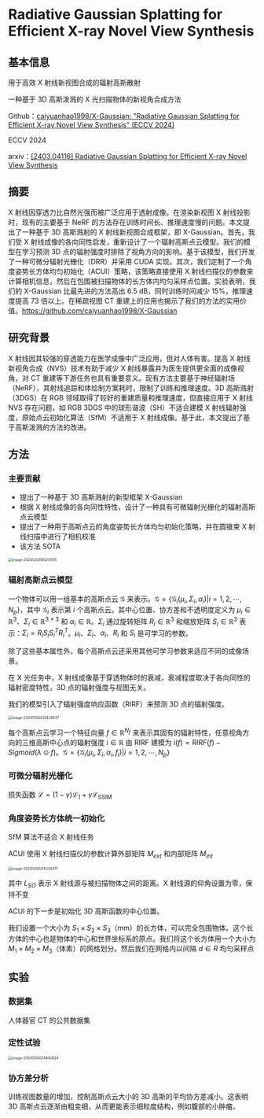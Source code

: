 # Radiative Gaussian Splatting for Efficient X-ray Novel View Synthesis

## 基本信息

用于高效 X 射线新视图合成的辐射高斯散射

一种基于 3D 高斯泼溅的 X 光扫描物体的新视角合成方法

Github：[caiyuanhao1998/X-Gaussian: "Radiative Gaussian Splatting for Efficient X-ray Novel View Synthesis" (ECCV 2024)](https://github.com/caiyuanhao1998/X-Gaussian)

ECCV 2024

arxiv：[[2403.04116] Radiative Gaussian Splatting for Efficient X-ray Novel View Synthesis](https://arxiv.org/abs/2403.04116#)

## 摘要

X 射线因穿透力比自然光强而被广泛应用于透射成像。在渲染新视图 X 射线投影时，现有的主要基于 NeRF 的方法存在训练时间长、推理速度慢的问题。本文提出了一种基于 3D 高斯溅射的 X 射线新视图合成框架，即 X-Gaussian。首先，我们受 X 射线成像的各向同性启发，重新设计了一个辐射高斯点云模型。我们的模型在学习预测 3D 点的辐射强度时排除了视角方向的影响。基于该模型，我们开发了一种可微分辐射光栅化（DRR）并采用 CUDA 实现。其次，我们定制了一个角度姿势长方体均匀初始化（ACUI）策略，该策略直接使用 X 射线扫描仪的参数来计算相机信息，然后在包围被扫描物体的长方体内均匀采样点位置。实验表明，我们的 X-Gaussian 比最先进的方法高出 6.5 dB，同时训练时间减少 15%，推理速度提高 73 倍以上。在稀疏视图 CT 重建上的应用也揭示了我们的方法的实用价值。https://github.com/caiyuanhao1998/X-Gaussian

## 研究背景

X 射线因其较强的穿透能力在医学成像中广泛应用，但对人体有害。提高 X 射线新视角合成（NVS）技术有助于减少 X 射线暴露并为医生提供更全面的成像视角，对 CT 重建等下游任务也具有重要意义。现有方法主要基于神经辐射场（NeRF），其射线追踪和体绘制方案耗时，限制了训练和推理速度。3D 高斯溅射（3DGS）在 RGB 领域取得了较好的重建质量和推理速度，但直接应用于 X 射线 NVS 存在问题，如 RGB 3DGS 中的球形谐波（SH）不适合建模 X 射线辐射强度，原始点云初始化算法（SfM）不适用于 X 射线成像。基于此，本文提出了基于高斯泼溅的方法的改进。

## 方法

### 主要贡献

- 提出了一种基于 3D 高斯溅射的新型框架 X-Gaussian
- 根据 X 射线成像的各向同性特性，设计了一种具有可微辐射光栅化的辐射高斯点云模型
- 提出了一种用于高斯点云的角度姿势长方体均匀初始化策略，并在圆锥束 X 射线扫描中进行了相机校准
- 该方法 SOTA

<img src="Z:\Public\images\image-20241204180201515.png" alt="image-20241204180201515" style="zoom:50%;" />

### 辐射高斯点云模型

一个物体可以用一组基本的高斯点云 $\mathcal G$ 来表示。$\mathcal G=\lbrace\mathcal G_i(\mu_i,\Sigma_i,\alpha_i)|i=1,2,\cdots,N_p\rbrace$，其中 $\mathcal G_i$ 表示第 $i$ 个高斯点云。其中心位置、协方差和不透明度定义为 $\mu_i\in \mathbb R^3$、$\Sigma_i\in\mathbb R^{3\times 3}$ 和 $\alpha_i\in\mathbb R$。$\Sigma_i$ 通过旋转矩阵 $R_i\in\mathbb R^3$ 和缩放矩阵  $S_i\in\mathbb R^3$ 表示：$\Sigma_i=R_iS_iS_i^TR_i^T$。$\mu_i$、$\Sigma_i$、$\alpha_i$、$R_i$ 和 $S_i$ 是可学习的参数。 

除了这些基本属性外，每个高斯点云还采用其他可学习参数来适应不同的成像场景。

在 X 光任务中，X 射线成像基于穿透物体时的衰减，衰减程度取决于各向同性的辐射密度特性，3D 点的辐射强度与视图无关。

我们的模型引入了辐射强度响应函数（RIRF）来预测 3D 点的辐射强度。

<img src="Z:\Public\images\image-20241204204428437.png" alt="image-20241204204428437" style="zoom:50%;" />

每个高斯点云学习一个特征向量 $f\in\mathbb R^{N_f}$ 来表示其固有的辐射特性，任意视角方向的三维高斯中心点的辐射强度 $i\in\mathbb R$ 由 RIRF 建模为 $i(f)=RIRF(f)-Sigmoid(\lambda\odot f)$。$\mathcal G=\lbrace\mathcal G_i(\mu_i,\Sigma_i,\alpha_i,f_i)|i=1,2,\cdots,N_p\rbrace$

### 可微分辐射光栅化

损失函数 $\mathcal L=(1-\gamma)\mathcal L_1+\gamma\mathcal L_{\mathrm{SSIM}}$

### 角度姿势长方体统一初始化

SfM 算法不适合 X 射线任务

ACUI 使用 X 射线扫描仪的参数计算外部矩阵 $M_{ext}$ 和内部矩阵 $M_{int}$

<img src="Z:\Public\images\image-20241204214334471.png" alt="image-20241204214334471" style="zoom:50%;" />

其中 $L_{SO}$ 表示 X 射线源与被扫描物体之间的距离。X 射线源的仰角设置为零，保持不变

ACUI 的下一步是初始化 3D 高斯函数的中心位置。

我们设置一个大小为 $S_1\times S_2\times S_3$（mm）的长方体，可以完全包围物体。这个长方体的中心也是物体的中心和世界坐标系的原点。我们将这个长方体用一个大小为 $M_1\times M_2\times M_3$（体素）的网格划分。然后我们在网格内以间隔 $d\in R$ 均匀采样点

## 实验

### 数据集

人体器官 CT 的公共数据集

### 定性试验

<img src="Z:\Public\images\image-20241204214842824.png" alt="image-20241204214842824" style="zoom:50%;" />

### 协方差分析

训练视图数量的增加，控制高斯点云大小的 3D 高斯的平均协方差减小。这表明 3D 高斯点云逐渐由粗变细，从而更能表示细粒度结构，例如腹部的小肿瘤。